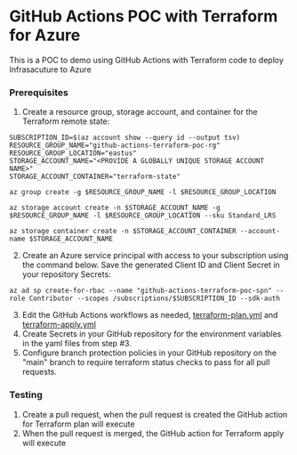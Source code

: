 # GitHub Actions POC with Terraform for Azure

This is a POC to demo using GitHub Actions with Terraform code to deploy Infrasacuture to Azure

### Prerequisites

1. Create a resource group, storage account, and container for the Terraform remote state:

````
SUBSCRIPTION_ID=$(az account show --query id --output tsv)
RESOURCE_GROUP_NAME="github-actions-terraform-poc-rg"
RESOURCE_GROUP_LOCATION="eastus"
STORAGE_ACCOUNT_NAME="<PROVIDE A GLOBALLY UNIQUE STORAGE ACCOUNT NAME>"
STORAGE_ACCOUNT_CONTAINER="terraform-state"

az group create -g $RESOURCE_GROUP_NAME -l $RESOURCE_GROUP_LOCATION

az storage account create -n $STORAGE_ACCOUNT_NAME -g $RESOURCE_GROUP_NAME -l $RESOURCE_GROUP_LOCATION --sku Standard_LRS

az storage container create -n $STORAGE_ACCOUNT_CONTAINER --account-name $STORAGE_ACCOUNT_NAME
````

2. Create an Azure service principal with access to your subscription using the command below. Save the generated Client ID and Client Secret in your repository Secrets:

````
az ad sp create-for-rbac --name "github-actions-terraform-poc-spn" --role Contributor --scopes /subscriptions/$SUBSCRIPTION_ID --sdk-auth
`````

3. Edit the GitHub Actions workflows as needed, [terraform-plan.yml](.github/workflows/terraform-plan.yml) and [terraform-apply.yml](.github/workflows/terraform-apply.yml)
4. Create Secrets in your GitHub repository for the environment variables in the yaml files from step #3.
5. Configure branch protection policies in your GitHub repository on the "main" branch to require terraform status checks to pass for all pull requests.


### Testing
1. Create a pull request, when the pull request is created the GitHub action for Terraform plan will execute
2. When the pull request is merged, the GitHub action for Terraform apply will execute
